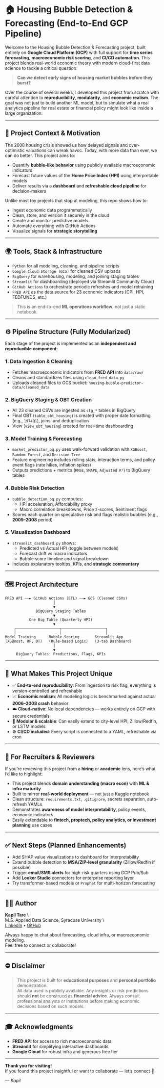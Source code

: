 # 🏠 Housing Bubble Detection & Forecasting (End-to-End GCP Pipeline)

Welcome to the Housing Bubble Detection & Forecasting project, built entirely on **Google Cloud Platform (GCP)** with full support for **time series forecasting**, **macroeconomic risk scoring**, and **CI/CD automation**. This project blends real-world economic theory with modern cloud-first data science to tackle a critical question:

> **Can we detect early signs of housing market bubbles before they burst?**

Over the course of several weeks, I developed this project from scratch with careful attention to **reproducibility**, **modularity**, and **economic realism**. The goal was not just to build another ML model, but to simulate what a real analytics pipeline for real estate or financial policy might look like inside a large organization.

---

## 📌 Project Context & Motivation

The 2008 housing crisis showed us how delayed signals and over-optimistic valuations can wreak havoc. Today, with more data than ever, we can do better. This project aims to:

- Quantify **bubble-like behavior** using publicly available macroeconomic indicators  
- Forecast future values of the **Home Price Index (HPI)** using interpretable models  
- Deliver results via a **dashboard** and **refreshable cloud pipeline** for decision-makers  

Unlike most toy projects that stop at modeling, this repo shows how to:

- Ingest economic data programmatically  
- Clean, store, and version it securely in the cloud  
- Create and monitor predictive models  
- Automate everything with GitHub Actions  
- Visualize signals for **strategic storytelling**  

---

## 🌍 Tools, Stack & Infrastructure

- `Python` for all modeling, cleaning, and pipeline scripts  
- `Google Cloud Storage (GCS)` for cleaned CSV uploads  
- `BigQuery` for warehousing, modeling, and joining staging tables  
- `Streamlit` for dashboarding (deployed via Streamlit Community Cloud)  
- `GitHub Actions` to orchestrate periodic refreshes and model retraining  
- `FRED API` as the data source for 23 economic indicators (CPI, HPI, FEDFUNDS, etc.)  

> This is an end-to-end **ML operations workflow**, not just a static notebook.

---

## ⚙️ Pipeline Structure (Fully Modularized)

Each stage of the project is implemented as an **independent and reproducible component**:

### 1. Data Ingestion & Cleaning
- Fetches macroeconomic indicators from **FRED API** into `data/raw/`  
- Cleans and standardizes files using `clean_fred_data.py`  
- Uploads cleaned files to GCS bucket: `housing-bubble-predictor-data/cleaned_data`  

### 2. BigQuery Staging & OBT Creation
- All 23 cleaned CSVs are ingested as `stg_*` tables in BigQuery  
- Final OBT (`table_obt_housing`) is created with proper date formatting (e.g., `1974Q1`), joins, and deduplication  
- View (`view_obt_housing`) created for real-time dashboarding  

### 3. Model Training & Forecasting
- `market_predictor_bq.py` uses walk-forward validation with `XGBoost`, `Random Forest`, and `Decision Tree`  
- Feature engineering includes rolling stats, interaction terms, and policy event flags (rate hikes, inflation spikes)  
- Outputs predictions + metrics (`RMSE`, `SMAPE`, `Adjusted R²`) to BigQuery tables  

### 4. Bubble Risk Detection
- `bubble_detection_bq.py` computes:  
  - HPI acceleration, Affordability proxy  
  - Macro correlation breakdowns, Price z-scores, Sentiment flags  
- Scores each quarter on speculative risk and flags realistic bubbles (e.g., **2005–2008** period)  

### 5. Visualization Dashboard
- `streamlit_dashboard.py` shows:  
  - Predicted vs Actual HPI (toggle between models)  
  - Forecast drift vs macro indicators  
  - Bubble score timeline and signal breakdown  
- Includes explanatory tooltips, KPIs, and **strategic commentary**  

---

## 🗺️ Project Architecture

```
FRED API ──► GitHub Actions (ETL) ──► GCS (Cleaned CSVs)
                      │
                      ▼
              BigQuery Staging Tables
                      ▼
           One Big Table (Quarterly HPI)
                      ▼
    ┌────────────────────┬────────────────────┐
    │                    │                    │
Model Training      Bubble Scoring       Streamlit App
(XGBoost, RF, DT)   (Rule-based Logic)   (3-tab Dashboard)
                      │
                      ▼
     BigQuery Tables: Predictions, Flags, KPIs
```

---

## 🚀 What Makes This Project Unique

- ✅ **End-to-end reproducibility**: From ingestion to risk flag, everything is version-controlled and refreshable  
- 📈 **Economic realism**: All modeling logic is benchmarked against actual **2006–2008 crash** behavior  
- ☁️ **Cloud-native**: No local dependencies — works entirely on GCP with secure credentials  
- 🔁 **Modular & scalable**: Can easily extend to city-level HPI, Zillow/Redfin, or LSTM models  
- ⚙️ **CI/CD included**: Every script is connected to a YAML, refreshable via cron

---

## 🛌 For Recruiters & Reviewers

If you're reviewing this project from a **hiring** or **academic** lens, here’s what I’d like to highlight:

- This project blends **domain understanding (macro econ)** with **ML & infra maturity**
- Built to mirror **real-world deployment** — not just a Kaggle notebook
- Clean structure: `requirements.txt`, `.gitignore`, secrets separation, auto-refresh YAMLs
- Demonstrates **awareness of model interpretability**, policy events, economic indicators
- Easily extendable to **fintech, proptech, policy analytics, or investment planning** use cases

---

## ✅ Next Steps (Planned Enhancements)

- Add SHAP value visualizations to dashboard for interpretability  
- Extend bubble detection to **MSA/ZIP-level granularity** (Zillow/Redfin if possible)  
- Trigger **email/SMS alerts** for high-risk quarters using GCP Pub/Sub  
- Add **Looker Studio** connectors for enterprise reporting layer  
- Try transformer-based models or `Prophet` for multi-horizon forecasting  

---

## 👨‍💼 Author

**Kapil Tare**  \  
M.S. Applied Data Science, Syracuse University  \  
[LinkedIn](https://linkedin.com/in/kapiltare) • [GitHub](https://github.com/Kapil1917T)  

Always happy to chat about forecasting, cloud infra, or macroeconomic modeling.  
Feel free to connect or collaborate!  

---

## ⛔ Disclaimer

> This project is built for **educational purposes** and **personal portfolio** demonstration.  
All data used is publicly available. Any insights or risk predictions should **not** be construed as **financial advice**. Always consult professional analysts or institutions before making economic decisions based on such models.

---

## 🎓 Acknowledgments

- **FRED API** for access to rich macroeconomic data  
- **Streamlit** for simplifying interactive dashboards  
- **Google Cloud** for robust infra and generous free tier  

---

**Thank you for visiting!**  
If you found this project insightful or want to collaborate — let’s connect 🚀

— *Kapil*

